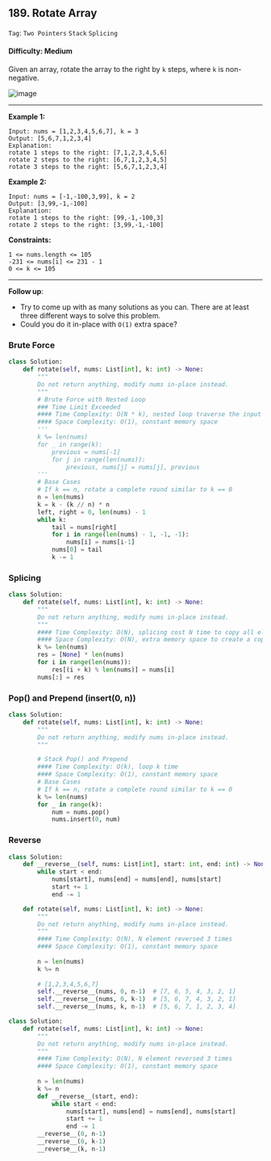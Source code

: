 ## 189. Rotate Array

```Tag```: ```Two Pointers``` ```Stack``` ```Splicing```

#### Difficulty: Medium

Given an array, rotate the array to the right by ```k``` steps, where ```k``` is non-negative.

![image](https://user-images.githubusercontent.com/35042430/210019065-ea0ee90a-dc60-4509-8f6e-eccdba3ef0fb.png)

---

__Example 1:__
```
Input: nums = [1,2,3,4,5,6,7], k = 3
Output: [5,6,7,1,2,3,4]
Explanation:
rotate 1 steps to the right: [7,1,2,3,4,5,6]
rotate 2 steps to the right: [6,7,1,2,3,4,5]
rotate 3 steps to the right: [5,6,7,1,2,3,4]
```

__Example 2:__
```
Input: nums = [-1,-100,3,99], k = 2
Output: [3,99,-1,-100]
Explanation: 
rotate 1 steps to the right: [99,-1,-100,3]
rotate 2 steps to the right: [3,99,-1,-100]
```

__Constraints:__
```
1 <= nums.length <= 105
-231 <= nums[i] <= 231 - 1
0 <= k <= 105
```

---

__Follow up__:

- Try to come up with as many solutions as you can. There are at least three different ways to solve this problem.
- Could you do it in-place with ```O(1)``` extra space?

### Brute Force

```Python
class Solution:
    def rotate(self, nums: List[int], k: int) -> None:
        """
        Do not return anything, modify nums in-place instead.
        """
        # Brute Force with Nested Loop
        ### Time Limit Exceeded
        #### Time Complexity: O(N * k), nested loop traverse the input size N in k times
        #### Space Complexity: O(1), constant memory space
        '''
        k %= len(nums)
        for _ in range(k):
            previous = nums[-1]
            for j in range(len(nums)):
                previous, nums[j] = nums[j], previous
        '''
        # Base Cases
        # If k == n, rotate a complete round similar to k == 0
        n = len(nums)
        k = k - (k // n) * n
        left, right = 0, len(nums) - 1
        while k:
            tail = nums[right]   
            for i in range(len(nums) - 1, -1, -1):
                nums[i] = nums[i-1]
            nums[0] = tail
            k -= 1
```

### Splicing

```Python
class Solution:
    def rotate(self, nums: List[int], k: int) -> None:
        """
        Do not return anything, modify nums in-place instead.
        """
        #### Time Complexity: O(N), splicing cost N time to copy all element to a new array
        #### Space Complexity: O(N), extra memory space to create a copy of the input array        
        k %= len(nums)
        res = [None] * len(nums)
        for i in range(len(nums)):
            res[(i + k) % len(nums)] = nums[i]
        nums[:] = res
```

### Pop() and Prepend (insert(0, n))

```Python
class Solution:
    def rotate(self, nums: List[int], k: int) -> None:
        """
        Do not return anything, modify nums in-place instead.
        """

        # Stack Pop() and Prepend
        #### Time Complexity: O(k), loop k time
        #### Space Complexity: O(1), constant memory space
        # Base Cases
        # If k == n, rotate a complete round similar to k == 0
        k %= len(nums)
        for _ in range(k):
            num = nums.pop()
            nums.insert(0, num)
```

### Reverse

```Python
class Solution:
    def __reverse__(self, nums: List[int], start: int, end: int) -> None:
        while start < end:    
            nums[start], nums[end] = nums[end], nums[start]
            start += 1
            end -= 1

    def rotate(self, nums: List[int], k: int) -> None:
        """
        Do not return anything, modify nums in-place instead.
        """
        #### Time Complexity: O(N), N element reversed 3 times
        #### Space Complexity: O(1), constant memory space
        
        n = len(nums)
        k %= n
        
        # [1,2,3,4,5,6,7]
        self.__reverse__(nums, 0, n-1)  # [7, 6, 5, 4, 3, 2, 1]
        self.__reverse__(nums, 0, k-1)  # [5, 6, 7, 4, 3, 2, 1]
        self.__reverse__(nums, k, n-1)  # [5, 6, 7, 1, 2, 3, 4]
```

```Python
class Solution:
    def rotate(self, nums: List[int], k: int) -> None:
        """
        Do not return anything, modify nums in-place instead.
        """
        #### Time Complexity: O(N), N element reversed 3 times
        #### Space Complexity: O(1), constant memory space        
        
        n = len(nums)
        k %= n
        def __reverse__(start, end):
            while start < end:    
                nums[start], nums[end] = nums[end], nums[start]
                start += 1
                end -= 1
        __reverse__(0, n-1)
        __reverse__(0, k-1)
        __reverse__(k, n-1)   
```
